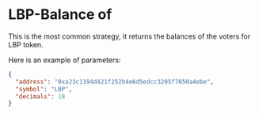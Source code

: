 # LBP-Balance of 

This is the most common strategy, it returns the balances of the voters for LBP token.

Here is an example of parameters:

```json
{
  "address": "0xa23c1194d421f252b4e6d5edcc3205f7650a4ebe",
  "symbol": "LBP",
  "decimals": 18
}
```
